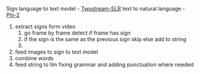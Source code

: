 Sign language to text model - [Twostream-SLR](https://github.com/FangyunWei/SLRT/tree/main/TwoStreamNetwork)
text to natural language - [Phi-2](https://huggingface.co/microsoft/phi-2)

1. extract signs form video
	1. go frame by frame detect if frame has sign
	2. if the sign is the same as the previous sign skip else add to string
	3. 
2. feed images to sign to text model
3. combine words
4. feed string to llm fixing grammar and adding punctuation where needed
